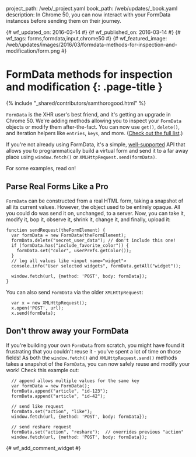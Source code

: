 project_path: /web/_project.yaml
book_path: /web/updates/_book.yaml
description: In Chrome 50, you can now interact with your FormData instances before sending them on their journey.

{# wf_updated_on: 2016-03-14 #}
{# wf_published_on: 2016-03-14 #}
{# wf_tags: forms,formdata,input,chrome50 #}
{# wf_featured_image: /web/updates/images/2016/03/formdata-methods-for-inspection-and-modification/form.png #}

# FormData methods for inspection and modification {: .page-title }

{% include "_shared/contributors/samthorogood.html" %}



`FormData` is the XHR user's best friend, and it's getting an upgrade in Chrome 50.
We're adding methods allowing you to inspect your `FormData` objects or modify them after-the-fact.
You can now use `get()`, `delete()`, and iteration helpers like `entries`, `keys`, and more. ([Check out the full list](https://developer.mozilla.org/en/docs/Web/API/FormData).)

If you're not already using FormData, it's a simple, [well-supported](http://caniuse.com/#feat=xhr2) API that allows you to programmatically build a virtual form and send it to a far away place using `window.fetch()` or `XMLHttpRequest.send(formData)`.

For some examples, read on!

## Parse Real Forms Like a Pro

`FormData` can be constructed from a real HTML form, taking a snapshot of all its current values.
However, the object used to be entirely opaque. All you could do was send it on, unchanged, to a server.
Now, you can take it, modify it, bop it, observe it, shrink it, change it, and finally, upload it:


    function sendRequest(theFormElement) {
      var formData = new FormData(theFormElement);
      formData.delete("secret_user_data"); // don't include this one!
      if (formData.has("include_favorite_color")) {
        formData.set("color", userPrefs.getColor());
      }
      // log all values like <input name="widget">
      console.info("User selected widgets", formData.getAll("widget"));
    
      window.fetch(url, {method: 'POST', body: formData});
    }
    

You can also send `FormData` via the older `XMLHttpRequest`:


      var x = new XMLHttpRequest();
      x.open('POST', url);
      x.send(formData);
    

## Don't throw away your FormData

If you're building your own `FormData` from scratch, you might have found it frustrating that you couldn't reuse it - you've spent a lot of time on those fields!
As both the `window.fetch()` and `XMLHttpRequest.send()` methods takes a snapshot of the `FormData`, you can now safely reuse and modify your work!
Check this example out:


      // append allows multiple values for the same key
      var formData = new FormData();
      formData.append("article", "id-123");
      formData.append("article", "id-42");
    
      // send like request
      formData.set("action", "like");
      window.fetch(url, {method: 'POST', body: formData});
    
      // send reshare request
      formData.set("action", "reshare");  // overrides previous "action"
      window.fetch(url, {method: 'POST', body: formData});
    


{# wf_add_comment_widget #}
